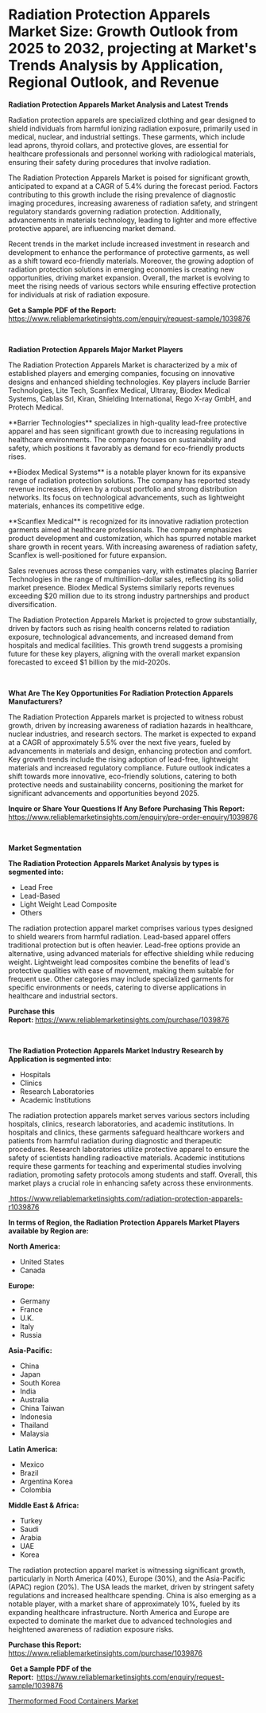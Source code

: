 <p><h1>Radiation Protection Apparels Market Size: Growth Outlook from 2025 to 2032, projecting at Market's Trends Analysis by Application, Regional Outlook, and Revenue</h1></p><p><strong>Radiation Protection Apparels Market Analysis and Latest Trends</strong></p>
<p><p>Radiation protection apparels are specialized clothing and gear designed to shield individuals from harmful ionizing radiation exposure, primarily used in medical, nuclear, and industrial settings. These garments, which include lead aprons, thyroid collars, and protective gloves, are essential for healthcare professionals and personnel working with radiological materials, ensuring their safety during procedures that involve radiation.</p><p>The Radiation Protection Apparels Market is poised for significant growth, anticipated to expand at a CAGR of 5.4% during the forecast period. Factors contributing to this growth include the rising prevalence of diagnostic imaging procedures, increasing awareness of radiation safety, and stringent regulatory standards governing radiation protection. Additionally, advancements in materials technology, leading to lighter and more effective protective apparel, are influencing market demand.</p><p>Recent trends in the market include increased investment in research and development to enhance the performance of protective garments, as well as a shift toward eco-friendly materials. Moreover, the growing adoption of radiation protection solutions in emerging economies is creating new opportunities, driving market expansion. Overall, the market is evolving to meet the rising needs of various sectors while ensuring effective protection for individuals at risk of radiation exposure.</p></p>
<p><strong>Get a Sample PDF of the Report:&nbsp;</strong> <a href="https://www.reliablemarketinsights.com/enquiry/request-sample/1039876?utm_campaign=1937&utm_medium=2&utm_source=Github&utm_content=ia&utm_term=04042025&utm_id=radiation-protection-apparels">https://www.reliablemarketinsights.com/enquiry/request-sample/1039876</a></p>
<p>&nbsp;</p>
<p><strong>Radiation Protection Apparels Major Market Players</strong></p>
<p><p>The Radiation Protection Apparels Market is characterized by a mix of established players and emerging companies, focusing on innovative designs and enhanced shielding technologies. Key players include Barrier Technologies, Lite Tech, Scanflex Medical, Ultraray, Biodex Medical Systems, Cablas Srl, Kiran, Shielding International, Rego X-ray GmbH, and Protech Medical.</p><p>**Barrier Technologies** specializes in high-quality lead-free protective apparel and has seen significant growth due to increasing regulations in healthcare environments. The company focuses on sustainability and safety, which positions it favorably as demand for eco-friendly products rises.</p><p>**Biodex Medical Systems** is a notable player known for its expansive range of radiation protection solutions. The company has reported steady revenue increases, driven by a robust portfolio and strong distribution networks. Its focus on technological advancements, such as lightweight materials, enhances its competitive edge.</p><p>**Scanflex Medical** is recognized for its innovative radiation protection garments aimed at healthcare professionals. The company emphasizes product development and customization, which has spurred notable market share growth in recent years. With increasing awareness of radiation safety, Scanflex is well-positioned for future expansion.</p><p>Sales revenues across these companies vary, with estimates placing Barrier Technologies in the range of multimillion-dollar sales, reflecting its solid market presence. Biodex Medical Systems similarly reports revenues exceeding $20 million due to its strong industry partnerships and product diversification.</p><p>The Radiation Protection Apparels Market is projected to grow substantially, driven by factors such as rising health concerns related to radiation exposure, technological advancements, and increased demand from hospitals and medical facilities. This growth trend suggests a promising future for these key players, aligning with the overall market expansion forecasted to exceed $1 billion by the mid-2020s.</p></p>
<p>&nbsp;</p>
<p><strong>What Are The Key Opportunities For Radiation Protection Apparels Manufacturers?</strong></p>
<p><p>The Radiation Protection Apparels market is projected to witness robust growth, driven by increasing awareness of radiation hazards in healthcare, nuclear industries, and research sectors. The market is expected to expand at a CAGR of approximately 5.5% over the next five years, fueled by advancements in materials and design, enhancing protection and comfort. Key growth trends include the rising adoption of lead-free, lightweight materials and increased regulatory compliance. Future outlook indicates a shift towards more innovative, eco-friendly solutions, catering to both protective needs and sustainability concerns, positioning the market for significant advancements and opportunities beyond 2025.</p></p>
<p><strong>Inquire or Share Your Questions If Any Before Purchasing This Report:</strong> <a href="https://www.reliablemarketinsights.com/enquiry/pre-order-enquiry/1039876?utm_campaign=1937&utm_medium=2&utm_source=Github&utm_content=ia&utm_term=04042025&utm_id=radiation-protection-apparels">https://www.reliablemarketinsights.com/enquiry/pre-order-enquiry/1039876</a></p>
<p>&nbsp;</p>
<p><strong>Market Segmentation</strong></p>
<p><strong>The Radiation Protection Apparels Market Analysis by types is segmented into:</strong></p>
<p><ul><li>Lead Free</li><li>Lead-Based</li><li>Light Weight Lead Composite</li><li>Others</li></ul></p>
<p><p>The radiation protection apparel market comprises various types designed to shield wearers from harmful radiation. Lead-based apparel offers traditional protection but is often heavier. Lead-free options provide an alternative, using advanced materials for effective shielding while reducing weight. Lightweight lead composites combine the benefits of lead's protective qualities with ease of movement, making them suitable for frequent use. Other categories may include specialized garments for specific environments or needs, catering to diverse applications in healthcare and industrial sectors.</p></p>
<p><strong>Purchase this Report:&nbsp;</strong><a href="https://www.reliablemarketinsights.com/purchase/1039876?utm_campaign=1937&utm_medium=2&utm_source=Github&utm_content=ia&utm_term=04042025&utm_id=radiation-protection-apparels">https://www.reliablemarketinsights.com/purchase/1039876</a></p>
<p>&nbsp;</p>
<p><strong>The Radiation Protection Apparels Market Industry Research by Application is segmented into:</strong></p>
<p><ul><li>Hospitals</li><li>Clinics</li><li>Research Laboratories</li><li>Academic Institutions</li></ul></p>
<p><p>The radiation protection apparels market serves various sectors including hospitals, clinics, research laboratories, and academic institutions. In hospitals and clinics, these garments safeguard healthcare workers and patients from harmful radiation during diagnostic and therapeutic procedures. Research laboratories utilize protective apparel to ensure the safety of scientists handling radioactive materials. Academic institutions require these garments for teaching and experimental studies involving radiation, promoting safety protocols among students and staff. Overall, this market plays a crucial role in enhancing safety across these environments.</p></p>
<p><a href="https://www.reliablemarketinsights.com/radiation-protection-apparels-r1039876?utm_campaign=1937&utm_medium=2&utm_source=Github&utm_content=ia&utm_term=04042025&utm_id=radiation-protection-apparels">&nbsp;https://www.reliablemarketinsights.com/radiation-protection-apparels-r1039876</a></p>
<p><strong>In terms of Region, the Radiation Protection Apparels Market Players available by Region are:</strong></p>
<p>
    <p> <strong> North America: </strong>
        <ul>
            <li>United States</li>
            <li>Canada</li>
        </ul>
        </p> 
    <p> <strong> Europe: </strong>
        <ul>
            <li>Germany</li>
            <li>France</li>
            <li>U.K.</li>
            <li>Italy</li>
            <li>Russia</li>
        </ul>
        </p> 
    <p> <strong> Asia-Pacific: </strong>
        <ul>
            <li>China</li>
            <li>Japan</li>
            <li>South Korea</li>
            <li>India</li>
            <li>Australia</li>
            <li>China Taiwan</li>
            <li>Indonesia</li>
            <li>Thailand</li>
            <li>Malaysia</li>
        </ul>
        </p> 
    <p> <strong> Latin America: </strong>
        <ul>
            <li>Mexico</li>
            <li>Brazil</li>
            <li>Argentina Korea</li>
            <li>Colombia</li>
        </ul>
        </p> 
    <p> <strong> Middle East & Africa: </strong>
        <ul>
            <li>Turkey</li>
            <li>Saudi</li>
            <li>Arabia</li>
            <li>UAE</li>
            <li>Korea</li>
        </ul>
    </p>
    </p>
<p><p>The radiation protection apparel market is witnessing significant growth, particularly in North America (40%), Europe (30%), and the Asia-Pacific (APAC) region (20%). The USA leads the market, driven by stringent safety regulations and increased healthcare spending. China is also emerging as a notable player, with a market share of approximately 10%, fueled by its expanding healthcare infrastructure. North America and Europe are expected to dominate the market due to advanced technologies and heightened awareness of radiation exposure risks.</p></p>
<p><strong>Purchase this Report: </strong><a href="https://www.reliablemarketinsights.com/purchase/1039876?utm_campaign=1937&utm_medium=2&utm_source=Github&utm_content=ia&utm_term=04042025&utm_id=radiation-protection-apparels">https://www.reliablemarketinsights.com/purchase/1039876</a></p>
<p>&nbsp;<strong>Get a Sample PDF of the Report:&nbsp;&nbsp;</strong><a href="https://www.reliablemarketinsights.com/enquiry/request-sample/1039876?utm_campaign=1937&utm_medium=2&utm_source=Github&utm_content=ia&utm_term=04042025&utm_id=radiation-protection-apparels">https://www.reliablemarketinsights.com/enquiry/request-sample/1039876</a></p>
<p><strong></strong></p>
<p><p><a href="https://github.com/bmorecock/Market-Research-Report-List-6/blob/main/thermoformed-food-containers-market.md?utm_campaign=1937&utm_medium=2&utm_source=Github&utm_content=ia&utm_term=04042025&utm_id=radiation-protection-apparels">Thermoformed Food Containers Market</a></p></p>